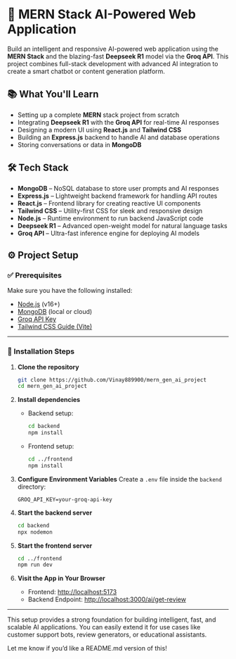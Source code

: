 # 🚀 MERN Stack AI-Powered Web Application

Build an intelligent and responsive AI-powered web application using the **MERN Stack** and the blazing-fast **Deepseek R1** model via the **Groq API**. This project combines full-stack development with advanced AI integration to create a smart chatbot or content generation platform.

## 📚 What You'll Learn

* Setting up a complete **MERN** stack project from scratch
* Integrating **Deepseek R1** with the **Groq API** for real-time AI responses
* Designing a modern UI using **React.js** and **Tailwind CSS**
* Building an **Express.js** backend to handle AI and database operations
* Storing conversations or data in **MongoDB**

## 🛠️ Tech Stack

* **MongoDB** – NoSQL database to store user prompts and AI responses
* **Express.js** – Lightweight backend framework for handling API routes
* **React.js** – Frontend library for creating reactive UI components
* **Tailwind CSS** – Utility-first CSS for sleek and responsive design
* **Node.js** – Runtime environment to run backend JavaScript code
* **Deepseek R1** – Advanced open-weight model for natural language tasks
* **Groq API** – Ultra-fast inference engine for deploying AI models

## ⚙️ Project Setup

### ✅ Prerequisites

Make sure you have the following installed:

* [Node.js](https://nodejs.org/en) (v16+)
* [MongoDB](https://www.mongodb.com/) (local or cloud)
* [Groq API Key](https://groq.com/docs)
* [Tailwind CSS Guide (Vite)](https://v3.tailwindcss.com/docs/guides/vite)

---

### 🧩 Installation Steps

1. **Clone the repository**

   ```bash
   git clone https://github.com/Vinay889900/mern_gen_ai_project
   cd mern_gen_ai_project
   ```

2. **Install dependencies**

   * Backend setup:

     ```bash
     cd backend
     npm install
     ```
   * Frontend setup:

     ```bash
     cd ../frontend
     npm install
     ```

3. **Configure Environment Variables**
   Create a `.env` file inside the `backend` directory:

   ```env
   GROQ_API_KEY=your-groq-api-key
   ```

4. **Start the backend server**

   ```bash
   cd backend
   npx nodemon
   ```

5. **Start the frontend server**

   ```bash
   cd ../frontend
   npm run dev
   ```

6. **Visit the App in Your Browser**

   * Frontend: [http://localhost:5173](http://localhost:5173)
   * Backend Endpoint: [http://localhost:3000/ai/get-review](http://localhost:3000/ai/get-review)

---

This setup provides a strong foundation for building intelligent, fast, and scalable AI applications. You can easily extend it for use cases like customer support bots, review generators, or educational assistants.

Let me know if you’d like a README.md version of this!

